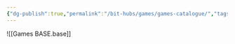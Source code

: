 ```yaml
---
{"dg-publish":true,"permalink":"/bit-hubs/games/games-catalogue/","tags":["unfinished"],"noteIcon":"1"}
---
```


![[Games BASE.base]]

